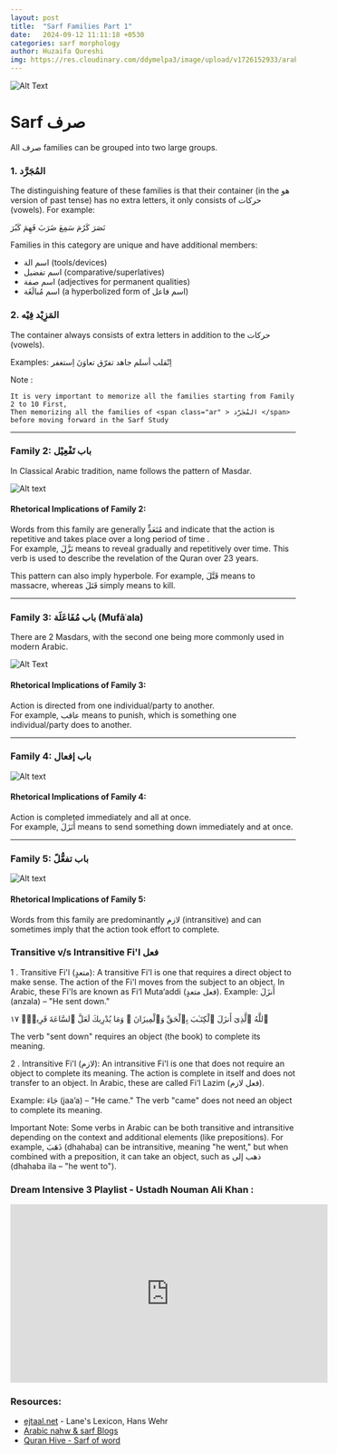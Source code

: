 ```yaml
---
layout: post
title:  "Sarf Families Part 1"
date:   2024-09-12 11:11:18 +0530
categories: sarf morphology
author: Huzaifa Qureshi
img: https://res.cloudinary.com/ddymelpa3/image/upload/v1726152933/arabic%20blogs/sarf%20part%201/qo0dxkwvgpmbj9vxbvh8.png
---
```


![Alt Text](https://res.cloudinary.com/ddymelpa3/image/upload/v1726152933/arabic%20blogs/sarf%20part%201/qo0dxkwvgpmbj9vxbvh8.png "main")


# Sarf <span class="ar text-2xl" >صرف</span> 


All <span class="ar text-2xl" > صرف  </span>families can be grouped into two large groups.

### 1. <span class="ar text-4xl" > المُجَرَّد </span> 
The distinguishing feature of these families is that their container (in the هو version of past tense) has no extra letters, it only consists of حركات (vowels). For example: 

<span class="ar xl">
نَصَرَ   كَرُمَ  سَمِعَ    ضَرَبَ   فَهِمَ   كَبُرَ  
</span>


Families in this category are unique and have additional members:  
- <span class="ar xl"> اسم الة </span>(tools/devices)  
- <span class="ar xl">  اسم تفضيل </span>(comparative/superlatives)  
- <span class="ar xl">  اسم صفة </span>(adjectives for permanent qualities)  
- <span class="ar xl">  اسم مُبالَغَة </span> (a hyperbolized form of اسم فاعل)

### 2. <span class="ar text-4xl" >  المَزِيْد فِيْه </span>
The container always consists of extra letters in addition to the حركات (vowels).

Examples:
<span class="ar xl">
اِنْقلب  أسلم  جاهد    تفرّق   تعاوَنَ    اِستغفر  
</span>


<div class="note">
    Note :

    It is very important to memorize all the families starting from Family 2 to 10 First,
    Then memorizing all the families of <span class="ar" > المُجَرَّد </span> 
    before moving forward in the Sarf Study
</div>


---

### Family 2: <span class="ar" >  باب تَفْعِيْل  </span>
In Classical Arabic tradition, name follows the pattern of Masdar.

![Alt text](https://res.cloudinary.com/ddymelpa3/image/upload/f_auto,q_auto/v1/arabic%20blogs/sarf%20part%201/d5eeyvsyxtp88hhrwta8 "family 2")

#### Rhetorical Implications of Family 2: 
Words from this family are generally مُتَعَدٍّ and indicate that the action is <span class="hl">repetitive and takes place over a long period of time</span> .  
For example, نَزَّلَ means to reveal gradually and repetitively over time. This verb is used to describe the revelation of the Quran over 23 years.

This pattern can also imply hyperbole. For example, قَتَّلَ means to massacre, whereas قَتَلَ simply means to kill.

---

### <span class="ar">Family 3: باب مُفَاعَلَة (Mufāʿala)</span>
There are 2 Masdars, with the second one being more commonly used in modern Arabic.

![Alt Text]( https://res.cloudinary.com/ddymelpa3/image/upload/f_auto,q_auto/v1/arabic%20blogs/sarf%20part%201/namwegjzjikww9zqegj6 "family 3" )

#### Rhetorical Implications of Family 3:
Action is <span class="hl">directed</span>  from one individual/party to another.  
For example, عاقب means to punish, which is something one individual/party does to another.

---

### Family 4:  <span class="ar" > باب إفعال </span>
![Alt text](https://res.cloudinary.com/ddymelpa3/image/upload/f_auto,q_auto/v1/arabic%20blogs/sarf%20part%201/bqspj3oa8hdldlu8hzkb "family 4")

#### Rhetorical Implications of Family 4:
Action is completed <span class="hl">immediately</span>  and all at once.  
For example, أَنَزَلَ means to send something down immediately and at once.

---

### Family 5: <span class="ar" >  باب تفعُّلً  </span>

![Alt text](https://res.cloudinary.com/ddymelpa3/image/upload/f_auto,q_auto/v1/arabic%20blogs/sarf%20part%201/lkamo0lm1odv3ziuxkyq "family 5")


#### Rhetorical Implications of Family 5:
Words from this family are predominantly <span class="hl ar"> لازم (intransitive)</span> and can sometimes imply that the action took <span class="hl">effort</span>  to complete.


### Transitive v/s Intransitive Fi'l <span class="ar">فعل</span> 

1 .  Transitive Fi'l (متعدٍ):
A transitive Fi'l is one that requires a direct object to make sense. The action of the Fi'l moves from the subject to an object. In Arabic, these Fi'ls are known as Fi‘l Muta‘addi (فعل متعدٍ).
Example:
أَنزَلَ (anzala) – "He sent down."
<p class="q"> ٱللَّهُ ٱلَّذِىٓ  أَنزَلَ ٱلْكِتَـٰبَ بِٱلْحَقِّ  وَٱلْمِيزَانَ ۗ وَمَا يُدْرِيكَ لَعَلَّ ٱلسَّاعَةَ قَرِيبٌۭ ١٧ </p>
The verb "sent down" requires an object (the book) to complete its meaning.


2 .  Intransitive Fi'l (لازم):
An intransitive Fi'l is one that does not require an object to complete its meaning. The action is complete in itself and does not transfer to an object. In Arabic, these are called Fi‘l Lazim (فعل لازم).

Example:
جَاءَ (jaa’a) – "He came."
The verb "came" does not need an object to complete its meaning.

<p class="note">
Important Note:
Some verbs in Arabic can be both transitive and intransitive depending on the context and additional elements (like prepositions). For example, ذَهَبَ (dhahaba) can be intransitive, meaning "he went," but when combined with a preposition, it can take an object, such as ذهب إلى (dhahaba ila – "he went to").
</p>


### Dream Intensive 3 Playlist - Ustadh Nouman Ali Khan  :

<iframe class="video" width="560" height="315" src="https://www.youtube.com/embed/videoseries?si=s16wETqE0SXAVlMd&amp;list=PLutdSTmJ7bAIpObrMdOUq4tSGzY22rCZI" title="YouTube video player" frameborder="0" allow="accelerometer; autoplay; clipboard-write; encrypted-media; gyroscope; picture-in-picture; web-share" referrerpolicy="strict-origin-when-cross-origin" allowfullscreen></iframe>



### Resources: 
- [ejtaal.net](http://ejtaal.net) - Lane's Lexicon, Hans Wehr
- [Arabic nahw & sarf Blogs](https://thearabicpages.com/)
- [Quran Hive - Sarf of word](https://quranhive.com/surah/)